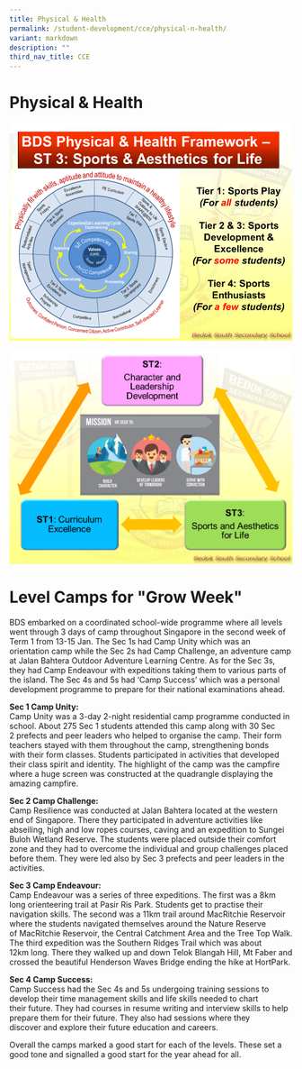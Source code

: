 ```yaml
---
title: Physical & Health
permalink: /student-development/cce/physical-n-health/
variant: markdown
description: ""
third_nav_title: CCE
---
```

Physical &amp; Health
=================

![Physical &amp; Health](/images/BDS%20Physical%20and%20Health%20Framework%20ST3_2.png)

![Physical &amp; Health](/images/BDS%20STRATEGIC%20THRUST%203.png)

Level Camps for "Grow Week"
===========================

BDS embarked on a coordinated&nbsp;school-wide programme where all levels went&nbsp;through 3 days of camp throughout Singapore in&nbsp;the second week of Term 1 from 13-15 Jan. The&nbsp;Sec 1s had Camp Unity which was an orientation&nbsp;camp while the Sec 2s had Camp Challenge, an adventure camp at Jalan Bahtera Outdoor Adventure Learning Centre. As for the Sec 3s, they had&nbsp;Camp Endeavour with expeditions taking them to&nbsp;various parts of the island. The Sec 4s and 5s had&nbsp;‘Camp Success’ which was a personal development&nbsp;programme to prepare for their national examinations ahead.

 <b>Sec 1 Camp Unity:</b>
 <br>Camp Unity was a 3-day 2-night residential camp&nbsp;programme conducted in school. About 275 Sec 1&nbsp;students attended this camp along with 30 Sec 2&nbsp;prefects and peer leaders who helped to organise&nbsp;the camp. Their form teachers stayed with them&nbsp;throughout the camp, strengthening bonds with&nbsp;their form classes. Students participated in activities that developed their class spirit and identity.&nbsp;The highlight of the camp was the campfire where&nbsp;a huge screen was constructed at the quadrangle&nbsp;displaying the amazing campfire.
 

<b>Sec 2 Camp Challenge:</b>
<br>Camp Resilience was conducted at Jalan Bahtera&nbsp;located at the western end of Singapore. There&nbsp;they participated in adventure activities like abseiling, high and low ropes courses, caving and an&nbsp;expedition to Sungei Buloh Wetland Reserve. The&nbsp;students were placed outside their comfort zone&nbsp;and they had to overcome the individual and group&nbsp;challenges placed before them. They were led also&nbsp;by Sec 3 prefects and peer leaders in the activities.

  

<b>Sec 3 Camp Endeavour:</b>
<br>Camp Endeavour was a series of three expeditions.&nbsp;The first was a 8km long orienteering trail at Pasir&nbsp;Ris Park. Students get to practise their navigation&nbsp;skills. The second was a 11km trail around&nbsp;MacRitchie Reservoir where the students navigated themselves around the Nature Reserve of&nbsp;MacRitchie Reservoir, the Central Catchment Area&nbsp;and the Tree Top Walk. The third expedition was&nbsp;the Southern Ridges Trail which was about 12km&nbsp;long. There they walked up and down Telok Blangah Hill, Mt Faber and crossed the beautiful Henderson Waves Bridge ending the hike at HortPark.

  

<b>Sec 4 Camp Success:</b>
<br>
Camp Success had the Sec 4s and 5s undergoing&nbsp;training sessions to develop their time management skills and life skills needed to chart their&nbsp;future. They had courses in resume writing and&nbsp;interview skills to help prepare them for their&nbsp;future. They also had sessions where they discover&nbsp;and explore their future education and careers.

Overall the camps marked a good start for each of&nbsp;the levels. These set a good tone and signalled a&nbsp;good start for the year ahead for all.